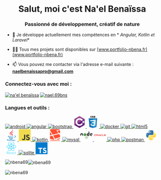 <h1 align="center">Salut, moi c'est Na'el Benaïssa</h1>
<h3 align="center">Passionné de développement, créatif de nature</h3>

- 🌱 Je développe actuellement mes compétences en * *Angular, Kotlin et Laravel**

- 👨‍💻 Tous mes projets sont disponibles sur [www.portfolio-nbena.fr](www.portfolio-nbena.fr)

- 📫 Vous pouvez me contacter via l'adresse e-mail suivante : **naelbenaissapro@gmail.com**

<h3 align="left">Connectez-vous avec moi :</h3>
<p align="left">
<a href="https://linkedin.com/in/na 'el benaïssa" target="blank"><img align="center" src="https://raw.githubusercontent.com/rahuldkjain/github-profile-readme-generator/master/src/images/icons/Social/ linked-in-alt.svg" alt="na'el benaïssa" height="30" width="40" /></a>
<a href="https://instagram.com/nael.69bns" cible ="blank"><img align="center" src="https://raw.githubusercontent.com/rahuldkjain/github-profile-readme-generator/master/src/images/icons/Social/instagram.svg" alt ="nael.69bns" height="30" width="40" /></a>
</p>

<h3 align="left">Langues et outils :</h3>
<p align="left"> <a href="https://developer.android.com" target="_blank" rel="noreferrer"> <img src="https://raw.githubusercontent.com/devicons /devicon/master/icons/android/android-original-wordmark.svg" alt="android" width="40" height="40"/> </a> <a href="https://angular.io " target="_blank" rel="noreferrer"> <img src="https://angular.io/assets/images/logos/angular/angular.svg" alt="angular" width="40" height=" 40"/> </a> <a href="https://getbootstrap.com" target="_blank" rel="noreferrer"> <img src="https://raw.githubusercontent.com/devicons/devicon /master/icons/bootstrap/bootstrap-plain-wordmark.svg" alt="bootstrap" width="40" height="40"/> </a> <a href="https://www.w3schools.com /cs/" target="_blank" rel="noreferrer"> <img src="https://raw.githubusercontent.com/devicons/devicon/master/icons/csharp/csharp-original.svg" alt="csharp " width="40" height="40"/> </a> <a href="https://www.w3schools.com/css/" target="_blank" rel="noreferrer"> <img src= "https://raw.githubusercontent.com/devicons/devicon/master/icons/css3/css3-original-wordmark.svg" alt="css3" width="40" height="40"/> </a> <a href="https://www.docker.com/" target="_blank" rel="noreferrer"> <img src="https://raw.githubusercontent.com/devicons/devicon/master/icons/ docker/docker-original-wordmark.svg" alt="docker" width="40" height="40"/> </a> <a href="https://git-scm.com/" target=" _blank" rel="noreferrer"> <img src="https://www.vectorlogo.zone/logos/git-scm/git-scm-icon.svg" alt="git" width="40" height=" 40"/> </a> <a href="https://www.w3.org/html/" target="_blank" rel="noreferrer"> <img src="https://raw.githubusercontent. com/devicons/devicon/master/icons/html5/html5-original-wordmark.svg" alt="html5" width="40" height="40"/> </a> <a href="https:// www.java.com" target="_blank" rel="noreferrer"> <img src="https://raw.githubusercontent.com/devicons/devicon/master/icons/java/java-original.svg" alt="java" width="40" height="40"/> </a> <a href="https://developer.mozilla.org/en-US/docs/Web/JavaScript" target= "_blank" rel="noreferrer"> <img src="https://raw.githubusercontent.com/devicons/devicon/master/icons/javascript/javascript-original.svg" alt="javascript" width="40" height="40"/> </a> <a href="https://kotlinlang.org" target="_blank" rel="noreferrer"> <img src="https://www.vectorlogo.zone/ logos/kotlinlang/kotlinlang-icon.svg" alt="kotlin" width="40" height="40"/> </a> <a href="https://laravel.com/" target="_blank" rel="noreferrer"> <img src="https://raw.githubusercontent.com/devicons/devicon/master/icons/laravel/laravel-plain-wordmark.svg" alt="laravel" width="40" hauteur ="40"/> </a> <a href="https://www.mysql.com/" target="_blank" rel="noreferrer"> <img src="https://raw.githubusercontent. com/devicons/devicon/master/icons/mysql/mysql-original-wordmark.svg" alt="mysql" width="40" height="40"/> </a> <a href="https:// nodejs.org" target="_blank" rel="noreferrer"> <img src="https://raw.githubusercontent.com/devicons/devicon/master/icons/nodejs/nodejs-original-wordmark.svg" alt= "nodejs" width="40" height="40"/> </a> <a href="https://www.oracle.com/" target="_blank" rel="noreferrer"> <img src= "https://raw.githubusercontent.com/devicons/devicon/master/icons/oracle/oracle-original.svg" alt="oracle" width="40" height="40"/> </a> <a href="https://www.php.net" target="_blank" rel="noreferrer"> <img src="https://raw.githubusercontent.com/devicons/devicon/master/icons/php/php -original.svg" alt="php" width="40" height="40"/> </a> <a href="https://postman.com" target="_blank" rel="noreferrer"> <img src="https://www.vectorlogo.zone/logos/getpostman/getpostman-icon.svg" alt="postman" width="40" height="40"/> </a> <a href= "https://www.python.org" target="_blank" rel="noreferrer"> <img src="https://raw.githubusercontent.com/devicons/devicon/master/icons/python/python-original.svg" alt="python" width="40" height="40"/> </a> <a href="https://reactjs. org/" target="_blank" rel="noreferrer"> <img src="https://raw.githubusercontent.com/devicons/devicon/master/icons/react/react-original-wordmark.svg" alt=" réagir" width="40" height="40"/> </a> <a href="https://www.sqlite.org/" target="_blank" rel="noreferrer"> <img src=" https://www.vectorlogo.zone/logos/sqlite/sqlite-icon.svg" alt="sqlite" width="40" height="40"/> </a> <a href="https:// www.typescriptlang.org/" target="_blank" rel="noreferrer"> <img src="https://raw.githubusercontent.com/devicons/devicon/master/icons/typescript/typescript-original.svg" alt ="typescript" width="40" height="40"/> </a> </p>

<p><img align="left" src="https://github-readme-stats.vercel.app/api/top-langs?username=nbena69&show_icons=true&locale=en&layout=compact" alt="nbena69" /> </p>

<p> <img align="center" src="https://github-readme-stats.vercel.app/api?username=nbena69&show_icons=true&locale=en" alt="nbena69" /> </p>

<p><img align="center" src="https://github-readme-streak-stats.herokuapp.com/?user=nbena69&" alt="nbena69" /></p>
